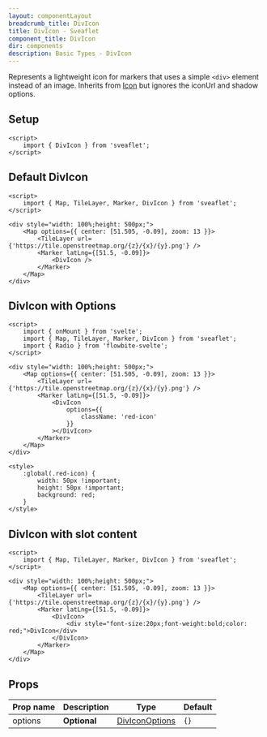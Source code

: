 ```yaml
---
layout: componentLayout
breadcrumb_title: DivIcon
title: DivIcon - Sveaflet
component_title: DivIcon
dir: components
description: Basic Types - DivIcon
---
```


Represents a lightweight icon for markers that uses a simple `<div>` element instead of an image. Inherits from [Icon](https://leafletjs.com/reference.html#icon) but ignores the iconUrl and shadow options.

## Setup

```svelte example csr hideOutput
<script>
	import { DivIcon } from 'sveaflet';
</script>
```

## Default DivIcon

```svelte example csr
<script>
	import { Map, TileLayer, Marker, DivIcon } from 'sveaflet';
</script>

<div style="width: 100%;height: 500px;">
	<Map options={{ center: [51.505, -0.09], zoom: 13 }}>
		<TileLayer url={'https://tile.openstreetmap.org/{z}/{x}/{y}.png'} />
		<Marker latLng={[51.5, -0.09]}>
			<DivIcon />
		</Marker>
	</Map>
</div>
```

## DivIcon with Options

```svelte example csr
<script>
	import { onMount } from 'svelte';
	import { Map, TileLayer, Marker, DivIcon } from 'sveaflet';
	import { Radio } from 'flowbite-svelte';
</script>

<div style="width: 100%;height: 500px;">
	<Map options={{ center: [51.505, -0.09], zoom: 13 }}>
		<TileLayer url={'https://tile.openstreetmap.org/{z}/{x}/{y}.png'} />
		<Marker latLng={[51.5, -0.09]}>
			<DivIcon
				options={{
					className: 'red-icon'
				}}
			></DivIcon>
		</Marker>
	</Map>
</div>

<style>
	:global(.red-icon) {
		width: 50px !important;
		height: 50px !important;
		background: red;
	}
</style>
```

## DivIcon with slot content

```svelte example csr
<script>
	import { Map, TileLayer, Marker, DivIcon } from 'sveaflet';
</script>

<div style="width: 100%;height: 500px;">
	<Map options={{ center: [51.505, -0.09], zoom: 13 }}>
		<TileLayer url={'https://tile.openstreetmap.org/{z}/{x}/{y}.png'} />
		<Marker latLng={[51.5, -0.09]}>
			<DivIcon>
				<div style="font-size:20px;font-weight:bold;color: red;">DivIcon</div>
			</DivIcon>
		</Marker>
	</Map>
</div>
```

## Props

| Prop name | Description  | Type                                                                  | Default |
| --------- | ------------ | --------------------------------------------------------------------- | ------- |
| options   | **Optional** | [DivIconOptions](https://leafletjs.com/reference.html#divicon-option) | `{}`    |
